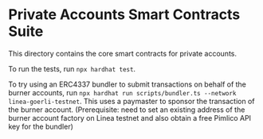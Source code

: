 # Private Accounts Smart Contracts Suite

This directory contains the core smart contracts for private accounts.

To run the tests, run `npx hardhat test`.

To try using an ERC4337 bundler to submit transactions on behalf of the burner accounts, run `npx hardhat run scripts/bundler.ts --network linea-goerli-testnet`. This uses a paymaster to sponsor the transaction of the burner account. (Prerequisite: need to set an existing address of the burner account factory on Linea testnet and also obtain a free Pimlico API key for the bundler)